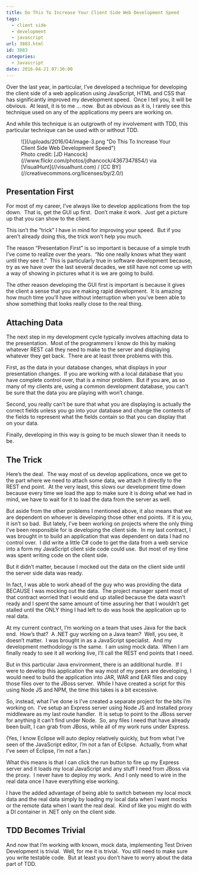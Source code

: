 ```yaml
---
title: Do This To Increase Your Client Side Web Development Speed
tags:
  - client side
  - development
  - javascript
url: 3883.html
id: 3883
categories:
  - Javascript
date: 2016-04-21 07:30:00
---
```


Over the last year, in particular, I’ve developed a technique for developing the client side of a web application using JavaScript, HTML and CSS that has significantly improved my development speed.  Once I tell you, it will be obvious.  At least, it is to me … now.  But as obvious as it is, I rarely see this technique used on any of the applications my peers are working on.

And while this technique is an outgrowth of my involvement with TDD, this particular technique can be used with or without TDD.

<figure>![](/uploads/2016/04/image-3.png "Do This To Increase Your Client Side Web Development Speed")<figcaption>Photo credit: [JD Hancock](//www.flickr.com/photos/jdhancock/4367347854/) via [VisualHunt](//visualhunt.com) / [CC BY](//creativecommons.org/licenses/by/2.0/)</figcaption></figure>

<!-- more -->

Presentation First
------------------

For most of my career, I’ve always like to develop applications from the top down.  That is, get the GUI up first.  Don’t make it work.  Just get a picture up that you can show to the client.

This isn’t the “trick” I have in mind for improving your speed.  But if you aren’t already doing this, the trick won’t help you much.

The reason “Presentation First” is so important is because of a simple truth I’ve come to realize over the years.  “No one really knows what they want until they see it.”  This is particularly true in software development because, try as we have over the last several decades, we still have not come up with a way of showing in pictures what it is we are going to build.

The other reason developing the GUI first is important is because it gives the client a sense that you are making rapid development.  It is amazing how much time you’ll have without interruption when you’ve been able to show something that looks really close to the real thing.

Attaching Data
--------------

The next step in my development cycle typically involves attaching data to the presentation.  Most of the programmers I know do this by making whatever REST call they need to make to the server and displaying whatever they get back.  There are at least three problems with this.

First, as the data in your database changes, what displays in your presentation changes.  If you are working with a local database that you have complete control over, that is a minor problem.  But if you are, as so many of my clients are, using a common development database, you can’t be sure that the data you are playing with won’t change.

Second, you really can’t be sure that what you are displaying is actually the correct fields unless you go into your database and change the contents of the fields to represent what the fields contain so that you can display that on your data.

Finally, developing in this way is going to be much slower than it needs to be.

The Trick
---------

Here’s the deal.  The way most of us develop applications, once we get to the part where we need to attach some data, we attach it directly to the REST end point.  At the very least, this slows our development time down because every time we load the app to make sure it is doing what we had in mind, we have to wait for it to load the data from the server as well.

But aside from the other problems I mentioned above, it also means that we are dependent on whoever is developing those other end points.  If it is you, it isn’t so bad.  But lately, I’ve been working on projects where the only thing I’ve been responsible for is developing the client side.  In my last contract, I was brought in to build an application that was dependent on data I had no control over.  I did write a little C# code to get the data from a web service into a form my JavaScript client side code could use.  But most of my time was spent writing code on the client side.

But it didn’t matter, because I mocked out the data on the client side until the server side data was ready.

In fact, I was able to work ahead of the guy who was providing the data BECAUSE I was mocking out the data.  The project manager spent most of that contract worried that I would end up stalled because the data wasn’t ready and I spent the same amount of time assuring her that I wouldn’t get stalled until the ONLY thing I had left to do was hook the application up to real data.

At my current contract, I’m working on a team that uses Java for the back end.  How’s that?  A .NET guy working on a Java team?  Well, you see, it doesn’t matter.  I was brought in as a JavaScript specialist.  And my development methodology is the same.  I am using mock data.  When I am finally ready to see it all working live, I’ll call the REST end points that I need.

But in this particular Java environment, there is an additional hurdle.  If I were to develop this application the way most of my peers are developing, I would need to build the application into JAR, WAR and EAR files and copy those files over to the JBoss server.  While I have created a script for this using Node JS and NPM, the time this takes is a bit excessive.

So, instead, what I’ve done is I’ve created a separate project for the bits I’m working on.  I’ve setup an Express server using Node JS and installed proxy middleware as my last route handler.  It is setup to point to the JBoss server for anything it can’t find under Node.  So, any files I need that have already been built, I can grab from JBoss, while all of my work runs under Express.

(Yes, I know Eclipse will auto deploy relatively quickly, but from what I’ve seen of the JavaScript editor, I’m not a fan of Eclipse.  Actually, from what I’ve seen of Eclipse, I’m not a fan.)

What this means is that I can click the run button to fire up my Express server and it loads my local JavaScript and any stuff I need from JBoss via the proxy.  I never have to deploy my work.  And I only need to wire in the real data once I have everything else working.

I have the added advantage of being able to switch between my local mock data and the real data simply by loading my local data when I want mocks or the remote data when I want the real deal.  Kind of like you might do with a DI container in .NET only on the client side.

TDD Becomes Trivial
-------------------

And now that I’m working with known, mock data, implementing Test Driven Development is trivial.  Well, for me it is trivial.  You still need to make sure you write testable code.  But at least you don’t have to worry about the data part of TDD.
